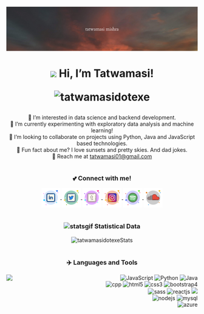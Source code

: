 <!-- BANNER -->
![](channelHeaderMin.png)
<div align='center'>
  <h1><img src="https://raw.githubusercontent.com/MartinHeinz/MartinHeinz/master/wave.gif" height=30px> Hi, I’m Tatwamasi!<br/>
    <p align="center"> <img src="https://komarev.com/ghpvc/?username=tatwamasidotexe&label=Profile%20Views&color=ed7309&style=flat" alt="tatwamasidotexe" /> </p>
  </h1>

  👀 I’m interested in data science and backend development. </br>
  🌱 I’m currently experimenting with exploratory data analysis and machine learning! </br>
  💞️ I’m looking to collaborate on projects using Python, Java and JavaScript based technologies. </br>
  🌈 Fun fact about me? I love sunsets and pretty skies. And dad jokes. </br>
  📧 Reach me at tatwamasi01@gmail.com
</div>  

# <h3 align=center>💕 Connect with me!</h3>
<!-- icons from icons8  -->
<div align=center>
  <a href="https://www.linkedin.com/in/tatwamasi-mishra-01">
    <img align="center"   src="https://raw.githubusercontent.com/tatwamasidotexe/tatwamasidotexe/main/img/linkedin.svg" alt="LinkedIn | tatwamasi-01" width="50px"/>
  </a>
  <a href="https://twitter.com/jooningat4am">
    <img align="center"   src="https://raw.githubusercontent.com/tatwamasidotexe/tatwamasidotexe/main/img/twitter.svg" alt="Twitter | @jooningat4am" width="50px"/>
  </a>
  <a href="https://www.tumblr.com/blog/jooningat4am">
    <img align="center"   src="https://raw.githubusercontent.com/tatwamasidotexe/tatwamasidotexe/main/img/tumblr.svg" alt="Tumblr | @jooningat4am" width="50px"/>
  </a>
  <a href="https://www.instagram.com/_ashadeofblack/">
    <img align="center"   src="https://raw.githubusercontent.com/tatwamasidotexe/tatwamasidotexe/main/img/instagram.svg" alt="Instagram | @_ashadeofblack" width="50px"/>
  </a>
  <a href="https://open.spotify.com/user/kthxnpjjjimxrbrmpywdliofu">
    <img align="center"   src="https://raw.githubusercontent.com/tatwamasidotexe/tatwamasidotexe/main/img/spotify.svg" alt="Spotify | tatwamasi mishra" width="50px"/>
  </a>
  <a href="https://soundcloud.com/tatwamasi-mishra-316954338">
    <img align="center"   src="https://raw.githubusercontent.com/tatwamasidotexe/tatwamasidotexe/main/img/soundcloud.svg" alt="Soundcloud | @jooning@4am" width="50px"/>
  </a>
</div>

# <h3 align=center><img src="https://user-images.githubusercontent.com/72276849/168531287-55836bfc-9a91-4eb8-9b64-4c775a4340e3.gif" alt="statsgif" height="20px"/> Statistical Data</h3>
<p align=center><img align="center"
    src="https://github-readme-stats.vercel.app/api/top-langs?username=tatwamasidotexe&show_icons=true&locale=en&bg_color=0d1117&text_color=ffffff&layout=compact"
    alt="tatwamasidotexeStats" 
    bg_color=#808080/>
</p>

# <h3 align=center>✈️ Languages and Tools</h3>
<img align=left src="https://user-images.githubusercontent.com/72276849/168524845-5012d90a-4197-4b3a-8335-bab281b5a67a.gif" width=300px/>
<div align=right>
  <img src="https://img.icons8.com/color/48/000000/javascript--v1.png" alt="JavaScript" width="50px"/>
  <img src="https://img.icons8.com/color/50/000000/python--v1.png" alt="Python" width="50px"/>
  <img src="https://img.icons8.com/color/50/000000/java-coffee-cup-logo--v1.png" alt="Java" width="50px"/><br/>
  <img src="https://img.icons8.com/external-tal-revivo-shadow-tal-revivo/100/000000/external-cplusplus-a-general-purpose-descriptive-programming-computer-language-logo-shadow-tal-revivo.png" alt="cpp" width="45px"/>
  <img src="https://img.icons8.com/color/50/000000/html-5--v2.png" alt="html5" width="50px"/>
  <img src="https://img.icons8.com/color/50/000000/css3.png" alt="css3" width="50px"/>
  <img src="https://img.icons8.com/color/50/000000/bootstrap.png" alt="bootstrap4" width="50px"/><br/>
  <img src="https://img.icons8.com/color/50/000000/sass.png" alt="sass" width="50px"/>
  <img src="https://img.icons8.com/office/50/000000/react.png" alt="reactjs" width="50px"/> 
  <img src="https://img.icons8.com/ios-filled/50/207DFF/php-logo.png"><br/>
  <img src="https://img.icons8.com/fluent/48/000000/node-js.png" alt="nodejs" width="50px"/>
  <img src="https://img.icons8.com/color/50/000000/mysql-logo.png" alt="mysql" width="50px"/> <br/>   
  <img src="https://img.icons8.com/color/50/000000/azure-1.png" alt="azure" width="50px"/>
</div>
